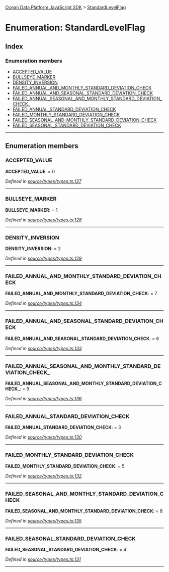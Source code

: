 [Ocean Data Platform JavaScript SDK](../README.md) > [StandardLevelFlag](../enums/standardlevelflag.md)

# Enumeration: StandardLevelFlag

## Index

### Enumeration members

* [ACCEPTED_VALUE](standardlevelflag.md#accepted_value)
* [BULLSEYE_MARKER](standardlevelflag.md#bullseye_marker)
* [DENSITY_INVERSION](standardlevelflag.md#density_inversion)
* [FAILED_ANNUAL_AND_MONTHLY_STANDARD_DEVIATION_CHECK](standardlevelflag.md#failed_annual_and_monthly_standard_deviation_check)
* [FAILED_ANNUAL_AND_SEASONAL_STANDARD_DEVIATION_CHECK](standardlevelflag.md#failed_annual_and_seasonal_standard_deviation_check)
* [FAILED_ANNUAL_SEASONAL_AND_MONTHLY_STANDARD_DEVIATION_CHECK_](standardlevelflag.md#failed_annual_seasonal_and_monthly_standard_deviation_check_)
* [FAILED_ANNUAL_STANDARD_DEVIATION_CHECK](standardlevelflag.md#failed_annual_standard_deviation_check)
* [FAILED_MONTHLY_STANDARD_DEVIATION_CHECK](standardlevelflag.md#failed_monthly_standard_deviation_check)
* [FAILED_SEASONAL_AND_MONTHLY_STANDARD_DEVIATION_CHECK](standardlevelflag.md#failed_seasonal_and_monthly_standard_deviation_check)
* [FAILED_SEASONAL_STANDARD_DEVIATION_CHECK](standardlevelflag.md#failed_seasonal_standard_deviation_check)

---

## Enumeration members

<a id="accepted_value"></a>

###  ACCEPTED_VALUE

**ACCEPTED_VALUE**:  = 0

*Defined in [source/types/types.ts:127](https://github.com/C4IROcean/ODP-sdk-js/blob/d16dc4d/source/types/types.ts#L127)*

___
<a id="bullseye_marker"></a>

###  BULLSEYE_MARKER

**BULLSEYE_MARKER**:  = 1

*Defined in [source/types/types.ts:128](https://github.com/C4IROcean/ODP-sdk-js/blob/d16dc4d/source/types/types.ts#L128)*

___
<a id="density_inversion"></a>

###  DENSITY_INVERSION

**DENSITY_INVERSION**:  = 2

*Defined in [source/types/types.ts:129](https://github.com/C4IROcean/ODP-sdk-js/blob/d16dc4d/source/types/types.ts#L129)*

___
<a id="failed_annual_and_monthly_standard_deviation_check"></a>

###  FAILED_ANNUAL_AND_MONTHLY_STANDARD_DEVIATION_CHECK

**FAILED_ANNUAL_AND_MONTHLY_STANDARD_DEVIATION_CHECK**:  = 7

*Defined in [source/types/types.ts:134](https://github.com/C4IROcean/ODP-sdk-js/blob/d16dc4d/source/types/types.ts#L134)*

___
<a id="failed_annual_and_seasonal_standard_deviation_check"></a>

###  FAILED_ANNUAL_AND_SEASONAL_STANDARD_DEVIATION_CHECK

**FAILED_ANNUAL_AND_SEASONAL_STANDARD_DEVIATION_CHECK**:  = 6

*Defined in [source/types/types.ts:133](https://github.com/C4IROcean/ODP-sdk-js/blob/d16dc4d/source/types/types.ts#L133)*

___
<a id="failed_annual_seasonal_and_monthly_standard_deviation_check_"></a>

###  FAILED_ANNUAL_SEASONAL_AND_MONTHLY_STANDARD_DEVIATION_CHECK_

**FAILED_ANNUAL_SEASONAL_AND_MONTHLY_STANDARD_DEVIATION_CHECK_**:  = 9

*Defined in [source/types/types.ts:136](https://github.com/C4IROcean/ODP-sdk-js/blob/d16dc4d/source/types/types.ts#L136)*

___
<a id="failed_annual_standard_deviation_check"></a>

###  FAILED_ANNUAL_STANDARD_DEVIATION_CHECK

**FAILED_ANNUAL_STANDARD_DEVIATION_CHECK**:  = 3

*Defined in [source/types/types.ts:130](https://github.com/C4IROcean/ODP-sdk-js/blob/d16dc4d/source/types/types.ts#L130)*

___
<a id="failed_monthly_standard_deviation_check"></a>

###  FAILED_MONTHLY_STANDARD_DEVIATION_CHECK

**FAILED_MONTHLY_STANDARD_DEVIATION_CHECK**:  = 5

*Defined in [source/types/types.ts:132](https://github.com/C4IROcean/ODP-sdk-js/blob/d16dc4d/source/types/types.ts#L132)*

___
<a id="failed_seasonal_and_monthly_standard_deviation_check"></a>

###  FAILED_SEASONAL_AND_MONTHLY_STANDARD_DEVIATION_CHECK

**FAILED_SEASONAL_AND_MONTHLY_STANDARD_DEVIATION_CHECK**:  = 8

*Defined in [source/types/types.ts:135](https://github.com/C4IROcean/ODP-sdk-js/blob/d16dc4d/source/types/types.ts#L135)*

___
<a id="failed_seasonal_standard_deviation_check"></a>

###  FAILED_SEASONAL_STANDARD_DEVIATION_CHECK

**FAILED_SEASONAL_STANDARD_DEVIATION_CHECK**:  = 4

*Defined in [source/types/types.ts:131](https://github.com/C4IROcean/ODP-sdk-js/blob/d16dc4d/source/types/types.ts#L131)*

___

